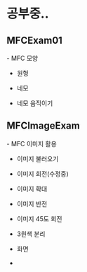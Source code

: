 <h1>공부중..</h1>

<h2>MFCExam01</h2>
- MFC 모양

- 원형

- 네모

- 네모 움직이기

<h2>MFCImageExam</h2>
- MFC 이미지 활용

- 이미지 불러오기

- 이미지 회전(수정중)

- 이미지 확대

- 이미지 반전

- 이미지 45도 회전

- 3원색 분리

- 화면 

-
